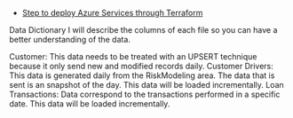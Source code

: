 - [Step to deploy Azure Services through Terraform](Terraform/README.md)

 Data Dictionary
I will describe the columns of each file so you can have a better understanding of the data.

Customer: This data needs to be treated with an UPSERT technique because it only send new and modified records daily.
Customer Drivers: This data is generated daily from the RiskModeling area. The data that is sent is an snapshot of the day. This data will be loaded incrementally.
Loan Transactions: Data correspond to the transactions performed in a specific date. This data will be loaded incrementally.
